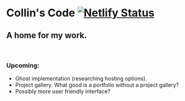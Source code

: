 # Collin's Code [![Netlify Status](https://api.netlify.com/api/v1/badges/268ebf0c-bf29-414d-845e-8f49a9e1fb85/deploy-status)](https://app.netlify.com/sites/collins-code/deploys)
## A home for my work.
<br>

### Upcoming:
 - Ghost implementation (researching hosting options).
 - Project gallery. What good is a portfolio without a project gallery?
 - Possibly more user friendly interface?
